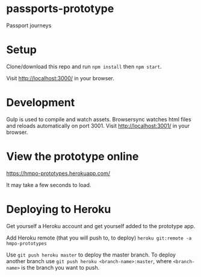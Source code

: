 # passports-prototype

Passport journeys

# Setup

Clone/download this repo and run `npm install` then `npm start`.

Visit <a href="http://localhost:3000/" target="_blank">http://localhost:3000/</a> in your browser.

# Development

Gulp is used to compile and watch assets. Browsersync watches html files and reloads automatically on port 3001. 
Visit <a href="http://localhost:3001/" target="_blank">http://localhost:3001/</a> in your browser.

# View the prototype online

<a href="https://hmpo-prototypes.herokuapp.com/" target="_blank">https://hmpo-prototypes.herokuapp.com/</a>

It may take a few seconds to load.

# Deploying to Heroku

Get yourself a Heroku account and get yourself added to the prototype app.

Add Heroku remote (that you will push to, to deploy) `heroku git:remote -a hmpo-prototypes`

Use `git push heroku master` to deploy the master branch. To deploy another branch use `git push heroku <branch-name>:master`, where `<branch-name>` is the branch you want to push.

